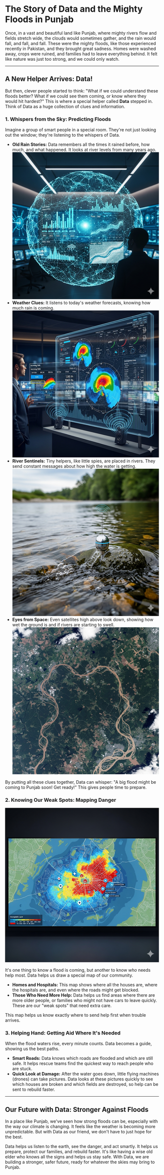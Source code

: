 # The Story of Data and the Mighty Floods in Punjab 

Once, in a vast and beautiful land like Punjab, where mighty rivers flow and fields stretch wide, the clouds would sometimes gather, and the rain would fall, and fall, and fall. These were the mighty floods, like those experienced recently in Pakistan, and they brought great sadness. Homes were washed away, crops were ruined, and families had to leave everything behind. It felt like nature was just too strong, and we could only watch.

---

## A New Helper Arrives: Data! 

But then, clever people started to think: "What if we could understand these floods better? What if we could see them coming, or know where they would hit hardest?" This is where a special helper called **Data** stepped in. Think of Data as a huge collection of clues and information.

### 1. Whispers from the Sky: Predicting Floods 

Imagine a group of smart people in a special room. They're not just looking out the window; they're listening to the whispers of Data.

* **Old Rain Stories:** Data remembers all the times it rained before, how much, and what happened. It looks at river levels from many years ago.
  ![alt text](image.png)
* **Weather Clues:** It listens to today's weather forecasts, knowing how much rain is coming.
  ![alt text](image-1.png)
* **River Sentinels:** Tiny helpers, like little spies, are placed in rivers. They send constant messages about how high the water is getting.
  ![alt text](image-2.png)
* **Eyes from Space:** Even satellites high above look down, showing how wet the ground is and if rivers are starting to swell.
  ![alt text](image-3.png)

By putting all these clues together, Data can whisper: "A big flood might be coming to Punjab soon! Get ready!" This gives people time to prepare.

### 2. Knowing Our Weak Spots: Mapping Danger 
![alt text](image-4.png)

It's one thing to know a flood is coming, but another to know *who* needs help most. Data helps us draw a special map of our community.

* **Homes and Hospitals:** This map shows where all the houses are, where the hospitals are, and even where the roads might get blocked.
* **Those Who Need More Help:** Data helps us find areas where there are more older people, or families who might not have cars to leave quickly. These are our "weak spots" that need extra care.

This map helps us know exactly where to send help first when trouble arrives.

### 3. Helping Hand: Getting Aid Where It's Needed 

When the flood waters rise, every minute counts. Data becomes a guide, showing us the best paths.

* **Smart Roads:** Data knows which roads are flooded and which are still safe. It helps rescue teams find the quickest way to reach people who are stuck.
* **Quick Look at Damage:** After the water goes down, little flying machines (drones) can take pictures. Data looks at these pictures quickly to see which houses are broken and which fields are destroyed, so help can be sent to rebuild faster.

---

## Our Future with Data: Stronger Against Floods 

In a place like Punjab, we've seen how strong floods can be, especially with the way our climate is changing. It feels like the weather is becoming more unpredictable. But with Data as our friend, we don't have to just hope for the best.

Data helps us listen to the earth, see the danger, and act smartly. It helps us prepare, protect our families, and rebuild faster. It's like having a wise old elder who knows all the signs and helps us stay safe. With Data, we are building a stronger, safer future, ready for whatever the skies may bring to Punjab.